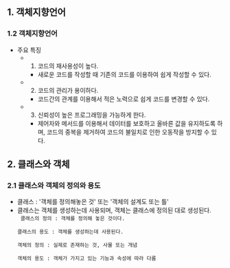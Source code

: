 ## 1. 객체지향언어

### 1.2 객체지향언어

- 주요 특징
  - 1. 코드의 재사용성이 높다.
    - 새로운 코드를 작성할 때 기존의 코드를 이용하여 쉽게 작성할 수 있다.
  - 2. 코드의 관리가 용이하다.
    - 코드간의 관계를 이용해서 적은 노력으로 쉽게 코드를 변경할 수 있다.
  - 3. 신뢰성이 높은 프로그래밍을 가능하게 한다.
    - 제어자와 메서드를 이용해서 데이터를 보호하고 올바른 값을 유지하도록 하며, 코드의 중복을 제거하여 코드의 불일치로 인한 오동작을 방지할 수 있다.

## 2. 클래스와 객체

### 2.1 클래스와 객체의 정의와 용도

- 클래스 : '객체를 정의해놓은 것' 또는 '객체의 설계도 또는 틀'
- 클래스는 객체를 생성하는데 사용되며, 객체는 클래스에 정의된 대로 생성된다.  
  <code>
  클래스의 정의 : 객체를 정의해 놓은 것이다.  
  클래스의 용도 : 객체를 생성하는데 사용된다.  
  객체의 정의 : 실제로 존재하는 것, 사물 또는 개념  
  객체의 용도 : 객체가 가지고 있는 기능과 속성에 따라 다름  
  </code>
